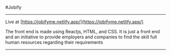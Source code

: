 #Jobify
***
Live at [https://jobifyme.netlify.app/](https://jobifyme.netlify.app/)

The front end is made using Reactjs, HTML, and CSS. It is just a front end and an initiative to provide employers and companies to find the skill full human resources regarding their requirements
***
